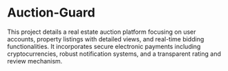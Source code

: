 # Auction-Guard
This project details a real estate auction platform focusing on user accounts, property listings with detailed views, and real-time bidding functionalities. It incorporates secure electronic payments including cryptocurrencies, robust notification systems, and a transparent rating and review mechanism.
